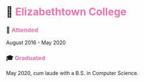 # 🏫 <span style="color:#f373af">Elizabethtown College</span>

### 📅 <span style="color:#f373af">Attended</span>
August 2016 - May 2020

### 🎓 <span style="color:#f373af">Graduated</span>
May 2020, cum laude with a B.S. in Computer Science.